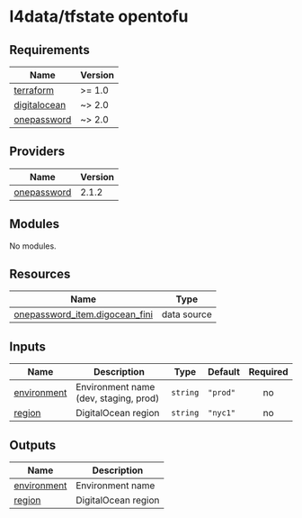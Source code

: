 # l4data/tfstate opentofu

<!-- BEGIN_TF_DOCS -->
## Requirements

| Name | Version |
|------|---------|
| <a name="requirement_terraform"></a> [terraform](#requirement\_terraform) | >= 1.0 |
| <a name="requirement_digitalocean"></a> [digitalocean](#requirement\_digitalocean) | ~> 2.0 |
| <a name="requirement_onepassword"></a> [onepassword](#requirement\_onepassword) | ~> 2.0 |

## Providers

| Name | Version |
|------|---------|
| <a name="provider_onepassword"></a> [onepassword](#provider\_onepassword) | 2.1.2 |

## Modules

No modules.

## Resources

| Name | Type |
|------|------|
| [onepassword_item.digocean_fini](https://registry.terraform.io/providers/1Password/onepassword/latest/docs/data-sources/item) | data source |

## Inputs

| Name | Description | Type | Default | Required |
|------|-------------|------|---------|:--------:|
| <a name="input_environment"></a> [environment](#input\_environment) | Environment name (dev, staging, prod) | `string` | `"prod"` | no |
| <a name="input_region"></a> [region](#input\_region) | DigitalOcean region | `string` | `"nyc1"` | no |

## Outputs

| Name | Description |
|------|-------------|
| <a name="output_environment"></a> [environment](#output\_environment) | Environment name |
| <a name="output_region"></a> [region](#output\_region) | DigitalOcean region |
<!-- END_TF_DOCS -->
